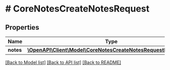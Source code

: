 # # CoreNotesCreateNotesRequest

## Properties

Name | Type | Description | Notes
------------ | ------------- | ------------- | -------------
**notes** | [**\OpenAPI\Client\Model\CoreNotesCreateNotesRequestNotesInner[]**](CoreNotesCreateNotesRequestNotesInner.md) |  |

[[Back to Model list]](../../README.md#models) [[Back to API list]](../../README.md#endpoints) [[Back to README]](../../README.md)

